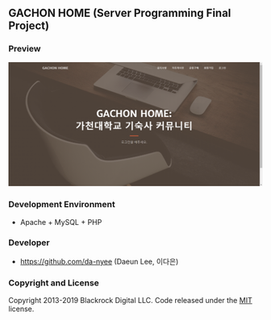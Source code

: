 ## GACHON HOME (Server Programming Final Project)

### Preview
![gachon_home1](./img/gachon_home1.png)

### Development Environment
- Apache + MySQL + PHP

### Developer
- https://github.com/da-nyee (Daeun Lee, 이다은)

### Copyright and License
Copyright 2013-2019 Blackrock Digital LLC. Code released under the [MIT](https://github.com/BlackrockDigital/startbootstrap-creative/blob/gh-pages/LICENSE) license.
